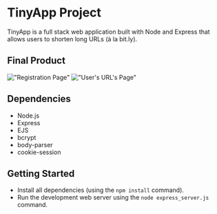 # TinyApp Project

TinyApp is a full stack web application built with Node and Express that allows users to shorten long URLs (à la bit.ly).

## Final Product

!["Registration Page"](#)
!["User's URL's Page"](#)

## Dependencies

- Node.js
- Express
- EJS
- bcrypt
- body-parser
- cookie-session

## Getting Started

- Install all dependencies (using the `npm install` command).
- Run the development web server using the `node express_server.js` command.